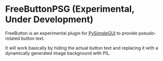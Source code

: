 # FreeButtonPSG (Experimental, Under Development)
FreeButton is an experimental plugin for [PySimpleGUI](https://GitHub.com/PySimpleGUI/PySimpleGUI) to provide pseudo-rotated button text.

It will work basically by hiding the actual button text and replacing it with a dynamically generated image background with PIL.
